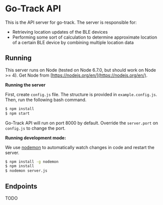# Go-Track API

This is the API server for go-track. The server is responsible for:

- Retrieving location updates of the BLE devices
- Performing some sort of calculation to determine approximate location of a certain BLE device by combining multiple location data

## Running

This server runs on Node (tested on Node 6.7.0, but should work on Node >= 4). Get Node from [https://nodejs.org/en/](https://nodejs.org/en/).

**Running the server**

First, create `config.js` file. The structure is provided in `example.config.js`. Then, run the following bash command.

```bash
$ npm install
$ npm start
```

Go-Track API will run on port 8000 by default. Override the `server.port` on `config.js` to change the port. 

**Running development mode:**

We use [nodemon](https://www.npmjs.com/package/nodemon) to automatically watch changes in code and restart the server.

```bash
$ npm install -g nodemon
$ npm install
$ nodemon server.js
```

## Endpoints

TODO